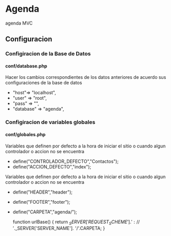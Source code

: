 # Agenda
agenda MVC

## Configuracion
### Configiracion de la Base de Datos
#### conf/database.php

Hacer los cambios correspondientes de los datos anteriores de acuerdo sus configuraciones de la base de datos

* "host"=> "localhost",
*  "user"      => "root",
*  "pass"      => "",
*  "database"  => "agenda",

### Configiracion de variables globales
#### conf/globales.php

Variables que definen por defecto a la hora de iniciar el sitio o cuando algun controlador o accion no se encuentra

* define("CONTROLADOR_DEFECTO","Contactos");
* define("ACCION_DEFECTO","index");

Variables que definen por defecto a la hora de iniciar el sitio o cuando algun controlador o accion no se encuentra
* define("HEADER","header");
* define("FOOTER","footer");
* define("CARPETA","agenda/");

    function urlBase()
    {
        return $_SERVER['REQUEST_SCHEME']. '://' .$_SERVER['SERVER_NAME']. '/'.CARPETA;
    }